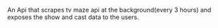 An Api that scrapes tv maze api at the background(every 3 hours) and exposes the show and cast data to the users.

